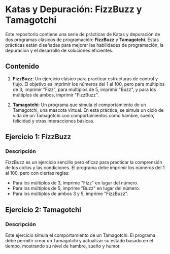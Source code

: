 # Katas y Depuración: FizzBuzz y Tamagotchi

Este repositorio contiene una serie de prácticas de Katas y depuración de dos programas clásicos de programación: **FizzBuzz** y **Tamagotchi**. Estas prácticas están diseñadas para mejorar las habilidades de programación, la depuración y el desarrollo de soluciones eficientes.

## Contenido

1. **FizzBuzz**: Un ejercicio clásico para practicar estructuras de control y flujo. El objetivo es imprimir los números del 1 al 100, pero para múltiplos de 3, imprimir "Fizz", para múltiplos de 5, imprimir "Buzz", y para los múltiplos de ambos, imprimir "FizzBuzz".

2. **Tamagotchi**: Un programa que simula el comportamiento de un Tamagotchi, una mascota virtual. En esta práctica, se simula un ciclo de vida de un Tamagotchi con comportamientos como hambre, sueño, felicidad y otras interacciones básicas.

## Ejercicio 1: FizzBuzz

### Descripción

FizzBuzz es un ejercicio sencillo pero eficaz para practicar la comprensión de los ciclos y las condiciones. El programa debe imprimir los números del 1 al 100, pero con ciertas reglas:

- Para los múltiplos de 3, imprime "Fizz" en lugar del número.
- Para los múltiplos de 5, imprime "Buzz" en lugar del número.
- Para los múltiplos de ambos 3 y 5, imprime "FizzBuzz".

## Ejercicio 2: Tamagotchi

### Descripción

Este ejercicio simula el comportamiento de un Tamagotchi. El programa debe permitir crear un Tamagotchi y actualizar su estado basado en el tiempo, mostrando su nivel de hambre, sueño y humor.


